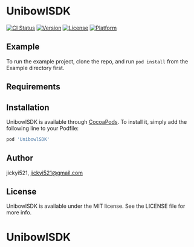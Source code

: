 # UnibowlSDK

[![CI Status](https://img.shields.io/travis/jickyi521/UnibowlSDK.svg?style=flat)](https://travis-ci.org/jickyi521/UnibowlSDK)
[![Version](https://img.shields.io/cocoapods/v/UnibowlSDK.svg?style=flat)](https://cocoapods.org/pods/UnibowlSDK)
[![License](https://img.shields.io/cocoapods/l/UnibowlSDK.svg?style=flat)](https://cocoapods.org/pods/UnibowlSDK)
[![Platform](https://img.shields.io/cocoapods/p/UnibowlSDK.svg?style=flat)](https://cocoapods.org/pods/UnibowlSDK)

## Example

To run the example project, clone the repo, and run `pod install` from the Example directory first.

## Requirements

## Installation

UnibowlSDK is available through [CocoaPods](https://cocoapods.org). To install
it, simply add the following line to your Podfile:

```ruby
pod 'UnibowlSDK'
```

## Author

jickyi521, jickyi521@gmail.com

## License

UnibowlSDK is available under the MIT license. See the LICENSE file for more info.
# UnibowlSDK

